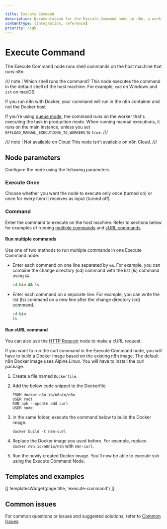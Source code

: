 ```yaml
---

title: Execute Command
description: Documentation for the Execute Command node in n8n, a workflow automation platform. Includes guidance on usage, and links to examples.
contentType: [integration, reference]
priority: high
---
```


# Execute Command

The Execute Command node runs shell commands on the host machine that runs n8n.

/// note | Which shell runs the command?
This node executes the command in the default shell of the host machine. For example, `cmd` on Windows and `zsh` on macOS.

If you run n8n with Docker, your command will run in the n8n container and not the Docker host.

If you're using [queue mode](/hosting/scaling/queue-mode.md), the command runs on the worker that's executing the task in production mode. When running manual executions, it runs on the main instance, unless you set `OFFLOAD_MANUAL_EXECUTIONS_TO_WORKERS` to `true`.
///

/// note | Not available on Cloud
This node isn't available on n8n Cloud.
///

## Node parameters

Configure the node using the following parameters.

### Execute Once

Choose whether you want the node to execute only once (turned on) or once for every item it receives as input (turned off).

### Command

Enter the command to execute on the host machine. Refer to sections below for examples of running [multiple commands](#run-multiple-commands) and [cURL commands](#run-curl-command).

#### Run multiple commands

Use one of two methods to run multiple commands in one Execute Command node:

* Enter each command on one line separated by `&&`. For example, you can combine the change directory (cd) command with the list (ls) command using `&&`.

    ```bash
    cd bin && ls
    ```

* Enter each command on a separate line. For example, you can write the list (ls) command on a new line after the change directory (cd) command.

    ```bash
    cd bin
    ls
    ```

#### Run cURL command

You can also use the [HTTP Request](/integrations/builtin/core-nodes/n8n-nodes-base.httprequest/index.md) node to make a cURL request.

If you want to run the curl command in the Execute Command node, you will have to build a Docker image based on the existing n8n image. The default n8n Docker image uses Alpine Linux. You will have to install the curl package.

1. Create a file named `Dockerfile`.
2. Add the below code snippet to the Dockerfile.

    ```shell
    FROM docker.n8n.io/n8nio/n8n
    USER root
    RUN apk --update add curl
    USER node
    ```

3. In the same folder, execute the command below to build the Docker image.

    ```shell
    docker build -t n8n-curl
    ```

4. Replace the Docker image you used before. For example, replace `docker.n8n.io/n8nio/n8n` with `n8n-curl`.
5. Run the newly created Docker image. You'll now be able to execute ssh using the Execute Command Node.

## Templates and examples

<!-- see https://www.notion.so/n8n/Pull-in-templates-for-the-integrations-pages-37c716837b804d30a33b47475f6e3780 -->
[[ templatesWidget(page.title, 'execute-command') ]]

## Common issues

For common questions or issues and suggested solutions, refer to [Common Issues](/integrations/builtin/core-nodes/n8n-nodes-base.executecommand/common-issues.md).
